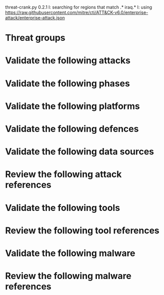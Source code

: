 threat-crank.py 0.2.1
I: searching for regions that match .* iraq.*
I: using https://raw.githubusercontent.com/mitre/cti/ATT&CK-v6.0/enterprise-attack/enterprise-attack.json
# Threat groups


# Validate the following attacks


# Validate the following phases


# Validate the following platforms


# Validate the following defences


# Validate the following data sources


# Review the following attack references


# Validate the following tools


# Review the following tool references


# Validate the following malware


# Review the following malware references



